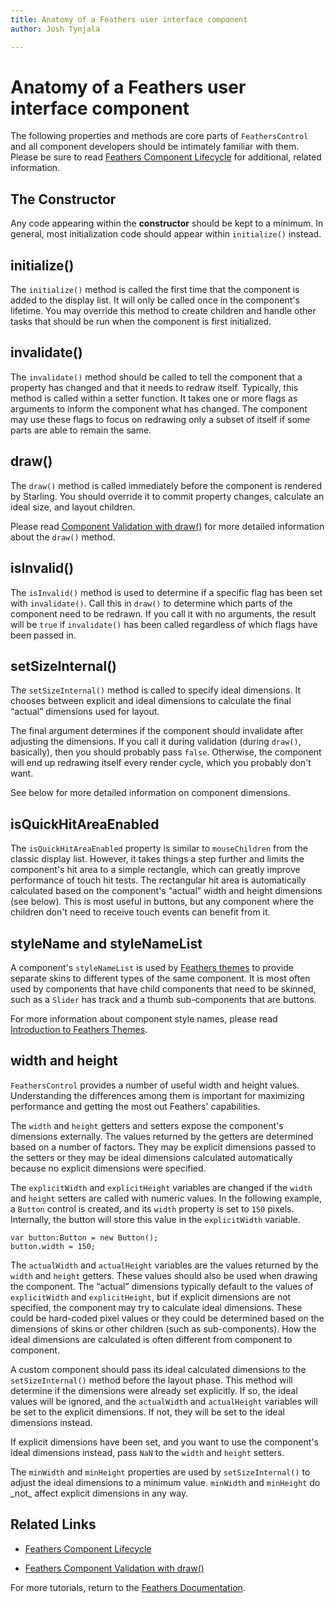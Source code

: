 ```yaml
---
title: Anatomy of a Feathers user interface component  
author: Josh Tynjala

---
```

# Anatomy of a Feathers user interface component

The following properties and methods are core parts of `FeathersControl` and all component developers should be intimately familiar with them. Please be sure to read [Feathers Component Lifecycle](component-lifecycle.html) for additional, related information.

## The Constructor

Any code appearing within the **constructor** should be kept to a minimum. In general, most initialization code should appear within `initialize()` instead.

## initialize()

The `initialize()` method is called the first time that the component is added to the display list. It will only be called once in the component's lifetime. You may override this method to create children and handle other tasks that should be run when the component is first initialized.

## invalidate()

The `invalidate()` method should be called to tell the component that a property has changed and that it needs to redraw itself. Typically, this method is called within a setter function. It takes one or more flags as arguments to inform the component what has changed. The component may use these flags to focus on redrawing only a subset of itself if some parts are able to remain the same.

## draw()

The `draw()` method is called immediately before the component is rendered by Starling. You should override it to commit property changes, calculate an ideal size, and layout children.

Please read [Component Validation with draw()](component-validation.html) for more detailed information about the `draw()` method.

## isInvalid()

The `isInvalid()` method is used to determine if a specific flag has been set with `invalidate()`. Call this in `draw()` to determine which parts of the component need to be redrawn. If you call it with no arguments, the result will be `true` if `invalidate()` has been called regardless of which flags have been passed in.

## setSizeInternal()

The `setSizeInternal()` method is called to specify ideal dimensions. It chooses between explicit and ideal dimensions to calculate the final “actual” dimensions used for layout.

The final argument determines if the component should invalidate after adjusting the dimensions. If you call it during validation (during `draw()`, basically), then you should probably pass `false`. Otherwise, the component will end up redrawing itself every render cycle, which you probably don't want.

See below for more detailed information on component dimensions.

## isQuickHitAreaEnabled

The `isQuickHitAreaEnabled` property is similar to `mouseChildren` from the classic display list. However, it takes things a step further and limits the component's hit area to a simple rectangle, which can greatly improve performance of touch hit tests. The rectangular hit area is automatically calculated based on the component's “actual” width and height dimensions (see below). This is most useful in buttons, but any component where the children don't need to receive touch events can benefit from it.

## styleName and styleNameList

A component's `styleNameList` is used by [Feathers themes](themes.html) to provide separate skins to different types of the same component. It is most often used by components that have child components that need to be skinned, such as a `Slider` has track and a thumb sub-components that are buttons.

For more information about component style names, please read [Introduction to Feathers Themes](themes.html).

## width and height

`FeathersControl` provides a number of useful width and height values. Understanding the differences among them is important for maximizing performance and getting the most out Feathers' capabilities.

The `width` and `height` getters and setters expose the component's dimensions externally. The values returned by the getters are determined based on a number of factors. They may be explicit dimensions passed to the setters or they may be ideal dimensions calculated automatically because no explicit dimensions were specified.

The `explicitWidth` and `explicitHeight` variables are changed if the `width` and `height` setters are called with numeric values. In the following example, a `Button` control is created, and its `width` property is set to `150` pixels. Internally, the button will store this value in the `explicitWidth` variable.

``` code
var button:Button = new Button();
button.width = 150;
```

The `actualWidth` and `actualHeight` variables are the values returned by the `width` and `height` getters. These values should also be used when drawing the component. The “actual” dimensions typically default to the values of `explicitWidth` and `explicitHeight`, but if explicit dimensions are not specified, the component may try to calculate ideal dimensions. These could be hard-coded pixel values or they could be determined based on the dimensions of skins or other children (such as sub-components). How the ideal dimensions are calculated is often different from component to component.

A custom component should pass its ideal calculated dimensions to the `setSizeInternal()` method before the layout phase. This method will determine if the dimensions were already set explicitly. If so, the ideal values will be ignored, and the `actualWidth` and `actualHeight` variables will be set to the explicit dimensions. If not, they will be set to the ideal dimensions instead.

If explicit dimensions have been set, and you want to use the component's ideal dimensions instead, pass `NaN` to the `width` and `height` setters.

The `minWidth` and `minHeight` properties are used by `setSizeInternal()` to adjust the ideal dimensions to a minimum value. `minWidth` and `minHeight` do \_not\_ affect explicit dimensions in any way.

## Related Links

-   [Feathers Component Lifecycle](component-lifecycle.html)

-   [Feathers Component Validation with draw()](component-validation.html)

For more tutorials, return to the [Feathers Documentation](index.html).


